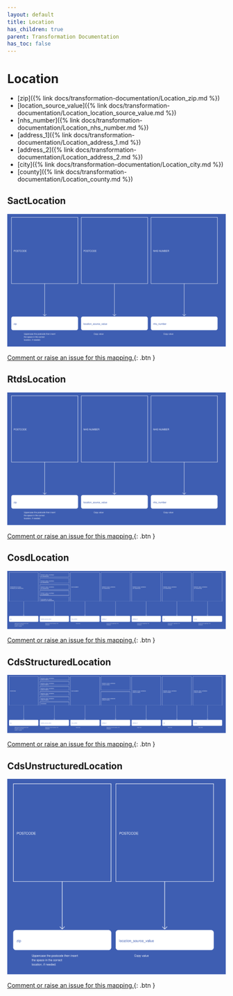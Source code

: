 ```yaml
---
layout: default
title: Location
has_children: true
parent: Transformation Documentation
has_toc: false
---
```


# Location
* [zip]({% link docs/transformation-documentation/Location_zip.md %})
* [location_source_value]({% link docs/transformation-documentation/Location_location_source_value.md %})
* [nhs_number]({% link docs/transformation-documentation/Location_nhs_number.md %})
* [address_1]({% link docs/transformation-documentation/Location_address_1.md %})
* [address_2]({% link docs/transformation-documentation/Location_address_2.md %})
* [city]({% link docs/transformation-documentation/Location_city.md %})
* [county]({% link docs/transformation-documentation/Location_county.md %})

## SactLocation
<a href="SactLocation.svg" target="_blank"><img src="SactLocation.svg" /></a>

[Comment or raise an issue for this mapping.](https://github.com/answerdigital/oxford-omop-data-mapper/issues/new?title=SactLocation%20mapping){: .btn }
## RtdsLocation
<a href="RtdsLocation.svg" target="_blank"><img src="RtdsLocation.svg" /></a>

[Comment or raise an issue for this mapping.](https://github.com/answerdigital/oxford-omop-data-mapper/issues/new?title=RtdsLocation%20mapping){: .btn }
## CosdLocation
<a href="CosdLocation.svg" target="_blank"><img src="CosdLocation.svg" /></a>

[Comment or raise an issue for this mapping.](https://github.com/answerdigital/oxford-omop-data-mapper/issues/new?title=CosdLocation%20mapping){: .btn }
## CdsStructuredLocation
<a href="CdsStructuredLocation.svg" target="_blank"><img src="CdsStructuredLocation.svg" /></a>

[Comment or raise an issue for this mapping.](https://github.com/answerdigital/oxford-omop-data-mapper/issues/new?title=CdsStructuredLocation%20mapping){: .btn }
## CdsUnstructuredLocation
<a href="CdsUnstructuredLocation.svg" target="_blank"><img src="CdsUnstructuredLocation.svg" /></a>

[Comment or raise an issue for this mapping.](https://github.com/answerdigital/oxford-omop-data-mapper/issues/new?title=CdsUnstructuredLocation%20mapping){: .btn }
